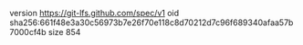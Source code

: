 version https://git-lfs.github.com/spec/v1
oid sha256:661f48e3a30c56973b7e26f70e118c8d70212d7c96f689340afaa57b7000cf4b
size 854

